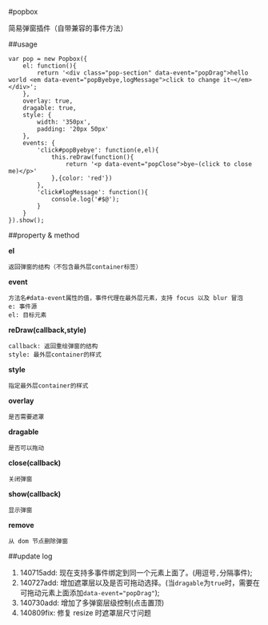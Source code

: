 #popbox

简易弹窗插件（自带兼容的事件方法）

##usage

	var pop = new Popbox({
		el: function(){
			return '<div class="pop-section" data-event="popDrag">hello world <em data-event="popByebye,logMessage">click to change it~</em></div>';
		},
		overlay: true,
		dragable: true,
		style: {
			width: '350px',
			padding: '20px 50px'
		},
		events: {
			'click#popByebye': function(e,el){
				this.reDraw(function(){
					return '<p data-event="popClose">bye~(click to close me)</p>'
				},{color: 'red'})
			},
			'click#logMessage': function(){
				console.log('#$@');
			}
		}
	}).show();
	
##property & method

**el**

	返回弹窗的结构（不包含最外层container标签）
	
**event**
	
	方法名#data-event属性的值，事件代理在最外层元素，支持 focus 以及 blur 冒泡
	e: 事件源
	el: 目标元素
	
**reDraw(callback,style)**

	callback: 返回重绘弹窗的结构
	style: 最外层container的样式
	
**style**

	指定最外层container的样式

**overlay**

	是否需要遮罩

**dragable**

	是否可以拖动
	
**close(callback)**

	关闭弹窗
	
**show(callback)**

	显示弹窗
	
**remove**

	从 dom 节点删除弹窗
	
##update log

1. 140715add: 现在支持多事件绑定到同一个元素上面了。(用逗号`,`分隔事件);
2. 140727add: 增加遮罩层以及是否可拖动选择。(当`dragable`为`true`时，需要在可拖动元素上面添加`data-event="popDrag"`);
3. 140730add: 增加了多弹窗层级控制(点击置顶) 
4. 140809fix: 修复 resize 时遮罩层尺寸问题